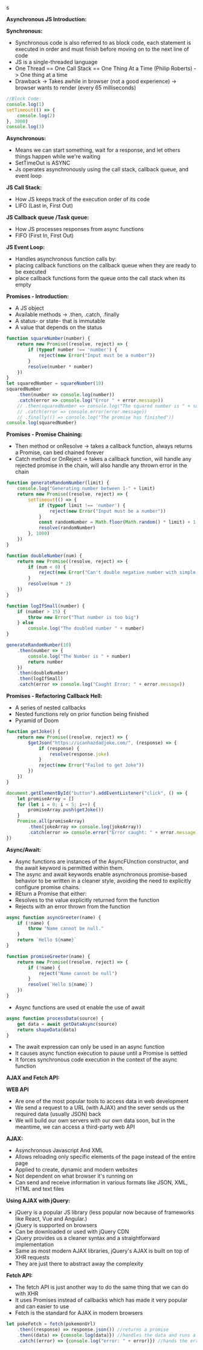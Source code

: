 s

**Asynchronous JS Introduction:**

**Synchronous:**
- Synchronous code is also referred to as block code, each statement is executed in order and must finish before moving on to the next line of code
- JS is a single-threaded language
- One Thread == One Call Stack == One Thing At a Time (Philip Roberts) -> One thing at a time
- Drawback -> Takes awhile in browser (not a good experience) -> browser wants to render (every 65 milliseconds)

```js
//Block Code:
console.log(1)
setTimeout(() => {
    console.log(2)
}, 3000)
console.log(3)
```

**Asynchronous:** 
- Means we can start something, wait for a response, and let others things happen while we're waiting
- SetTimeOut is ASYNC
- Js operates asynchronously using the call stack, callback queue, and event loop

**JS Call Stack:**
- How JS keeps track of the execution order of its code
- LIFO (Last in, First Out)

**JS Callback queue /Task queue:**
- How JS processes responses from async functions
- FIFO (First In, First Out)

**JS Event Loop:**
- Handles asynchronous function calls by:
- placing callback functions on the callback queue when they are ready to be executed 
- place callback functions form the queue onto the call stack when its empty

**Promises - Introduction:**

- A JS object
- Available methods -> .then, .catch, .finally
- A status- or state- that is immutable
- A value that depends on the status

```js
function squareNumber(number) {
    return new Promise((resolve, reject) => {
        if (typeof number !== 'number') {
            reject(new Error("Input must be a number"))
        }
        resolve(number * number)
    })
}
let squaredNumber = squareNumber(10)
squaredNumber
    .then(number => console.log(number))
    .catch(error => console.log("Error " + error.message))
    // .then(squaredNumber => console.log("The squared number is " + squaredNumber))
    // .catch(error => console.error(error.message))
    // .finally(() => console.log("The promise has finished"))
console.log(squaredNumber)
```

**Promises - Promise Chaining:**

- Then method or onResolve -> takes a callback function, always returns a Promise, can bed chained forever
- Catch method or OnReject -> takes a callback function, will handle any rejected promise in the chain, will also handle any thrown error in the chain

```js
function generateRandomNumber(limit) {
    console.log("Generating number between 1-" + limit)
    return new Promise((resolve, reject) => {
        setTimeout(() => {
            if (typeof limit !== 'number') {
                reject(new Error("Input must be a number"))
            }
            const randomNumber = Math.floor(Math.random() * limit) + 1
            resolve(randomNumber)
        }, 1000)
    })
}

function doubleNumber(num) {
    return new Promise((resolve, reject) => {
        if (num < 0) {
            reject(new Error("Can't double negative number with simple math!"))
        }
        resolve(num * 2)
    })
}

function logIfSmall(number) {
    if (number > 15) {
        throw new Error("That number is too big")
    } else
        console.log("The doubled number " + number)
}

generateRandomNumber(10)
    .then(number => {
        console.log("The Number is " + number)
        return number
    })
    .then(doubleNumber)
    .then(logIfSmall)
    .catch(error => console.log("Caught Error: " + error.message))
```

**Promises - Refactoring Callback Hell:**

- A series of nested callbacks
- Nested functions rely on prior function being finished
- Pyramid of Doom

```js
function getJoke() {
    return new Promise((resolve, reject) => {
        $getJson("https://icanhazdadjoke.com/", (response) => {
            if (response) {
                resolve(response.joke)
            }
            reject(new Error("Failed to get Joke"))
        })
    })
}

document.getElementById("button").addEventListener("click", () => {
    let promiseArray = []
    for (let i = 0; i < 5; i++) {
        promiseArray.push(getJoke())
    }
    Promise.all(promiseArray)
        .then(jokeArray => console.log(jokeArray))
        .catch(error => console.error("Error caught: " + error.message))
})
```

**Async/Await:**

- Async functions are instances of the AsyncFUnction constructor, and the await keyword is permitted within them.
- The async and await keywords enable asynchronous promise-based behavior to be written in a cleaner style, avoiding the need to explicitly configure promise chains.
- REturn a Promise that either:
- Resolves to the value explicitly returned form the function
- Rejects with an error thrown from the function

```js
async function asyncGreeter(name) {
    if (!name) {
        throw "Name cannot be null."
    }
    return `Hello ${name}`
}

function promiseGreeter(name) {
    return new Promise((resolve, reject) => {
        if (!name) {
            reject("Name cannot be null")
        }
        resolve(`Hello ${name}`)
    })
}
```
- Async functions are used ot enable the use of await
```js
async function processData(source) {
    get data = await getDataAsync(source)
    return shapeData(data)
}
```
- The await expression can only be used in an async function
- It causes async function execution to pause until a Promise is settled
- It forces synchronous code execution in the context of the async function

**AJAX and Fetch API:**

**WEB API**
- Are one of the most popular tools to access data in web development
- We send a request to a URL (with AJAX) and the sever sends us the required data (usually JSON) back
- We will build our own servers with our own data soon, but in the meantime, we can access a third-party web API

**AJAX:**
- Asynchronous Javascript And XML
- Allows reloading only specific elements of the page instead of the entire page
- Applied to create, dynamic and modern websites
- Not dependent on what browser it's running on
- Can send and receive information in various formats like JSON, XML, HTML and text files

**Using AJAX with jQuery:**
- jQuery is a popular JS library (less popular now because of frameworks like React, Vue and Angular.)
- jQuery is supported on browsers
- Can be downloaded or used with jQuery CDN
- jQuery provides us a cleaner syntax and  a straightforward implementation
- Same as most modern AJAX libraries, jQuery's AJAX is built on top of XHR requests
- They are just there to abstract away the complexity

**Fetch API:**
- The fetch API is just another way to do the same thing that we can do with XHR
- It uses Promises instead of callbacks which has made it very popular and can easier to use
- Fetch is the standard for AJAX in modern browsers

```js
let pokeFetch = fetch(pokemonUrl)
    .then((response) => response.json()) //returns a promise
    .then((data) => {console.log(data)}) //handles the data and runs a function
    .catch((error) => {console.log("error: " + error)}) //hands the errors
```












